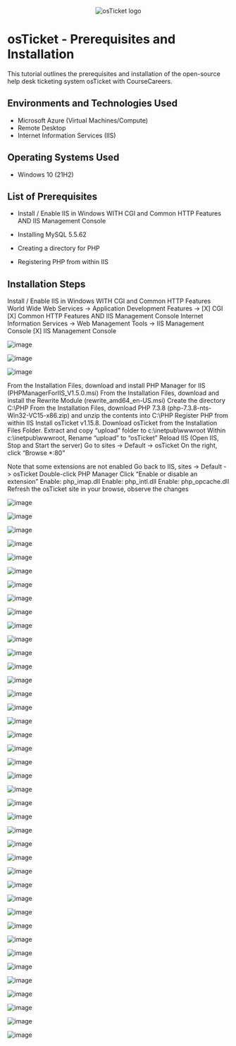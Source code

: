 <p align="center">
<img src="https://i.imgur.com/Clzj7Xs.png" alt="osTicket logo"/>
</p>

<h1>osTicket - Prerequisites and Installation</h1>
This tutorial outlines the prerequisites and installation of the open-source help desk ticketing system osTicket with CourseCareers.<br />






<h2>Environments and Technologies Used</h2>

- Microsoft Azure (Virtual Machines/Compute)
- Remote Desktop
- Internet Information Services (IIS)

<h2>Operating Systems Used </h2>

- Windows 10</b> (21H2)

<h2>List of Prerequisites</h2>

- Install / Enable IIS in Windows WITH CGI and Common HTTP Features AND IIS Management Console

- Installing MySQL 5.5.62

- Creating a directory for PHP

- Registering PHP from within IIS



<h2>Installation Steps</h2>
Install / Enable IIS in Windows WITH CGI and Common HTTP Features World Wide Web Services -> Application Development Features ->
[X] CGI [X] Common HTTP Features AND IIS Management Console Internet Information Services -> Web Management Tools -> IIS Management Console
[X] IIS Management Console


![image](https://github.com/elijahstrozier/osticket-prereqs/assets/161254320/39d375cf-543c-493f-a651-c55891459713)


![image](https://github.com/elijahstrozier/osticket-prereqs/assets/161254320/c448ed00-ccb9-4e00-82c3-1a3108b224cf)


![image](https://github.com/elijahstrozier/osticket-prereqs/assets/161254320/556d561a-f78f-4cf4-a429-8106c0b9ef01)

From the Installation Files, download and install PHP Manager for IIS (PHPManagerForIIS_V1.5.0.msi)
From the Installation Files, download and install the Rewrite Module (rewrite_amd64_en-US.msi)
Create the directory C:\PHP
From the Installation Files, download PHP 7.3.8 (php-7.3.8-nts-Win32-VC15-x86.zip) and unzip the contents into C:\PHP
Register PHP from within IIS
Install osTicket v1.15.8. Download osTicket from the Installation Files Folder. Extract and copy “upload” folder to c:\inetpub\wwwroot
Within c:\inetpub\wwwroot, Rename “upload” to “osTicket”
Reload IIS (Open IIS, Stop and Start the server)
Go to sites -> Default -> osTicket
On the right, click “Browse *:80”

Note that some extensions are not enabled
Go back to IIS, sites -> Default -> osTicket
Double-click PHP Manager
Click “Enable or disable an extension”
Enable: php_imap.dll
Enable: php_intl.dll
Enable: php_opcache.dll
Refresh the osTicket site in your browse, observe the changes


![image](https://github.com/elijahstrozier/osticket-prereqs/assets/161254320/e260c1a9-c4c0-4834-829a-f3400091cbd5)

![image](https://github.com/elijahstrozier/osticket-prereqs/assets/161254320/5e8fb00b-e8ba-4109-bb9f-c2587d6df5b8)

![image](https://github.com/elijahstrozier/osticket-prereqs/assets/161254320/93a6c1bb-97ec-41dd-b4d8-ef039b53cdd8)

![image](https://github.com/elijahstrozier/osticket-prereqs/assets/161254320/173532e2-5cd0-4e40-8dc8-8024188090c9)

![image](https://github.com/elijahstrozier/osticket-prereqs/assets/161254320/66757b24-cc3d-478f-84fc-3b39382f0b55)

![image](https://github.com/elijahstrozier/osticket-prereqs/assets/161254320/3704f43d-fe3b-4034-9454-b164da8a6764)

![image](https://github.com/elijahstrozier/osticket-prereqs/assets/161254320/e584c0e6-7450-4df5-a325-0dcb80bec47b)

![image](https://github.com/elijahstrozier/osticket-prereqs/assets/161254320/f153a86e-d663-48b6-97fe-c33d570bb663)

![image](https://github.com/elijahstrozier/osticket-prereqs/assets/161254320/ffd5d546-177b-48c0-8e33-9d298d637b65)

![image](https://github.com/elijahstrozier/osticket-prereqs/assets/161254320/d2ad3227-a971-489c-9101-ef9231809a2b)

![image](https://github.com/elijahstrozier/osticket-prereqs/assets/161254320/f9240d6b-76bc-45a2-8547-0b0dd941f585)

![image](https://github.com/elijahstrozier/osticket-prereqs/assets/161254320/de321fde-1f01-4a08-8600-5b89032fdfac)

![image](https://github.com/elijahstrozier/osticket-prereqs/assets/161254320/3f499e37-6024-4543-86f7-31dbaa8d550f)

![image](https://github.com/elijahstrozier/osticket-prereqs/assets/161254320/b372479c-6d07-440d-9fca-545c8765bbf3)

![image](https://github.com/elijahstrozier/osticket-prereqs/assets/161254320/3a11549d-da4d-4ab8-bdee-b0aeb21a4dd2)

![image](https://github.com/elijahstrozier/osticket-prereqs/assets/161254320/e6247ca8-8a5c-464b-8e3e-88def68864a7)

![image](https://github.com/elijahstrozier/osticket-prereqs/assets/161254320/d90be410-1fad-4e53-812a-0e32eb142407)



![image](https://github.com/elijahstrozier/osticket-prereqs/assets/161254320/646b0174-3557-4b32-9a48-4b1b5ce5ee6a)

![image](https://github.com/elijahstrozier/osticket-prereqs/assets/161254320/f076d86b-806f-409f-9e3c-a9de604cc479)

![image](https://github.com/elijahstrozier/osticket-prereqs/assets/161254320/26180948-fe9d-482b-b429-4af69f003de1)

![image](https://github.com/elijahstrozier/osticket-prereqs/assets/161254320/f31d4e17-aee7-4acc-8444-592d85eae25c)

![image](https://github.com/elijahstrozier/osticket-prereqs/assets/161254320/bb8668ef-db3d-40ce-be47-4b254e980a46)

![image](https://github.com/elijahstrozier/osticket-prereqs/assets/161254320/b059a6bb-dfcb-49f1-ad4e-5dc90f4cd2e8)

![image](https://github.com/elijahstrozier/osticket-prereqs/assets/161254320/67ae6d9c-397f-430f-afb5-145455e4e163)

![image](https://github.com/elijahstrozier/osticket-prereqs/assets/161254320/2eb82d6f-fe29-49b7-98b1-f05c2227a208)

![image](https://github.com/elijahstrozier/osticket-prereqs/assets/161254320/2da5337e-4f7b-4ad2-bd4f-2c3dfe0ab699)

![image](https://github.com/elijahstrozier/osticket-prereqs/assets/161254320/b944db56-9f41-4275-8aa8-e9e6925084c7)

![image](https://github.com/elijahstrozier/osticket-prereqs/assets/161254320/078ae247-c9f5-4594-a69b-9e91c9f52a12)

![image](https://github.com/elijahstrozier/osticket-prereqs/assets/161254320/a94f3b04-5e59-4556-80fe-7a421488dd0e)

![image](https://github.com/elijahstrozier/osticket-prereqs/assets/161254320/0175ad9a-5ff2-46f3-a984-9cf4d9f0a3b3)

![image](https://github.com/elijahstrozier/osticket-prereqs/assets/161254320/c467ae3b-4ad7-417a-8a40-43bbe3a7d07c)

![image](https://github.com/elijahstrozier/osticket-prereqs/assets/161254320/a97af9b8-3b76-44b0-88b5-642c3fd47e14)

![image](https://github.com/elijahstrozier/osticket-prereqs/assets/161254320/dcae5546-9ead-4265-a6f2-92f610d6a683)

![image](https://github.com/elijahstrozier/osticket-prereqs/assets/161254320/2edc904d-b245-492b-a248-81746a2e287b)

![image](https://github.com/elijahstrozier/osticket-prereqs/assets/161254320/72030e16-41ed-41c0-aa54-5c8747b403cf)

![image](https://github.com/elijahstrozier/osticket-prereqs/assets/161254320/fff5584b-9725-4344-8a8c-0527ef12e975)

![image](https://github.com/elijahstrozier/osticket-prereqs/assets/161254320/1d28b3aa-593b-4507-8268-dc75f04f8d75)

![image](https://github.com/elijahstrozier/osticket-prereqs/assets/161254320/5b04f12d-1650-4ff3-8ebe-a24af31f841a)

![image](https://github.com/elijahstrozier/osticket-prereqs/assets/161254320/a0f269b5-06f6-4f1c-afd1-083a89c96b09)

![image](https://github.com/elijahstrozier/osticket-prereqs/assets/161254320/e685f7b6-e788-492b-b826-ba3124c3a424)





